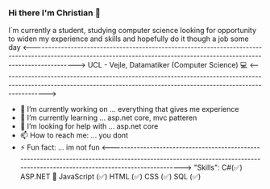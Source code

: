 ### Hi there I'm Christian 👋

I´m currently a student, studying computer science looking for opportunity to widen my experience and skills and hopefully do it though a job some day
<-------------------------------------------------------------------------------------------------------------------------------------------------------------------------->
UCL - Vejle, Datamatiker (Computer Science) 💻
<-------------------------------------------------------------------------------------------------------------------------------------------------------------------------->
- 🔭 I’m currently working on ... everything that gives me experience
- 🌱 I’m currently learning ... asp.net core, mvc patteren
- 🤔 I’m looking for help with ... asp.net core
- 📫 How to reach me: ... you dont
- ⚡ Fun fact: ... im not fun
<-------------------------------------------------------------------------------------------------------------------------------------------------------------------------->
"Skills":
C#(✅)
ASP.NET 🤔
JavaScript (✅)
HTML (✅)
CSS (✅)
SQL (✅)
